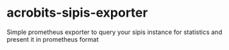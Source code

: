# acrobits-sipis-exporter

Simple prometheus exporter to query your sipis instance for statistics and present it in prometheus format
